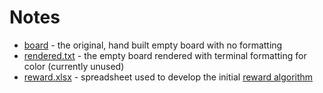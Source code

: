 # Notes

- [board](board.txt) - the original, hand built empty board with no formatting
- [rendered.txt](rendered.txt) - the empty board rendered with terminal formatting for color (currently unused)
- [reward.xlsx](reward.xlsx) - spreadsheet used to develop the initial [reward algorithm](../src/apologies/reward.py)
